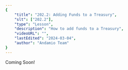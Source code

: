 ```yaml
---
{
    "title": "202.2: Adding Funds to a Treasury",
    "slt": ["202.2"],
    "type": "Lesson",
    "description": "How to add funds to a Treasury",
    "videoURL": "",
    "lastEdited": "2024-03-04",
    "author": "Andamio Team"
}
---
```


Coming Soon!